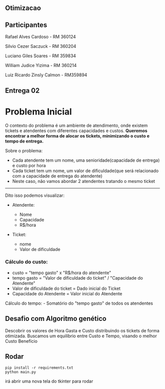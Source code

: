 ## Otimizacao

## Participantes

Rafael Alves Cardoso -
RM 360124

Silvio Cezer Saczuck -
RM 360204

Luciano Giles Soares -
RM 359834

William Judice Yizima -
RM 360214

Luiz Ricardo Zinsly Calmon -
RM359894

## Entrega 02

# Problema Inicial

O contexto do problema é um ambiente de atendimento, onde existem tickets e atendentes com diferentes capacidades e custos.
<b>Queremos encontrar a melhor forma de alocar os tickets, minimizando o custo e tempo de entrega.</b>

Sobre o problema:

- Cada atendente tem um nome, uma senioridade(capacidade de entrega) e custo por hora
- Cada ticket tem um nome, um valor de dificuldade(que será relacionado com a capacidade de entrega do atendente)
- Neste caso, não vamos abordar 2 atendentes tratando o mesmo ticket

---

Dito isso podemos visualizar:

- Atendente:

  - Nome
  - Capacidade
  - R$/hora

- Ticket:
  - nome
  - Valor de dificuldade

### Cálculo do custo:

- custo = "tempo gasto" x "R$/hora do atendente"
- tempo gasto = "Valor de dificuldade do ticket" / "Capacidade do Atendente"
- Valor de dificuldade do ticket = Dado inicial do Ticket
- Capacidade do Atendente = Valor inicial do Atendente

Cálculo do tempo: - Somatório do "tempo gasto" de todos os atendentes

## Desafio com Algoritmo genético

Descobrir os valores de Hora Gasta e Custo distribuindo os tickets de forma otimizada.
Buscamos um equilíbrio entre Custo e Tempo, visando o melhor Custo Benefício

## Rodar

```
pip install -r requirements.txt
python main.py
```

irá abrir uma nova tela do tkinter para rodar
